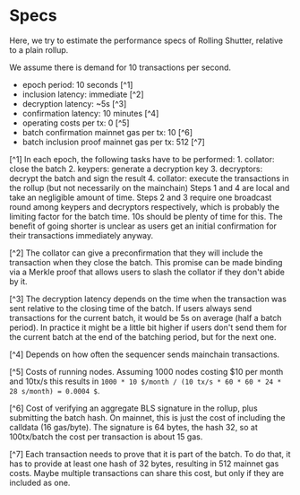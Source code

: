 # Specs

Here, we try to estimate the performance specs of Rolling Shutter, relative to a
plain rollup.

We assume there is demand for 10 transactions per second.

- epoch period: 10 seconds [^1]
- inclusion latency: immediate [^2]
- decryption latency: ~5s [^3]
- confirmation latency: 10 minutes [^4]
- operating costs per tx: 0 [^5]
- batch confirmation mainnet gas per tx: 10 [^6]
- batch inclusion proof mainnet gas per tx: 512 [^7]

<!-- prettier-ignore -->
[^1] In each epoch, the following tasks have to be performed:
    1. collator: close the batch
    2. keypers: generate a decryption key
    3. decryptors: decrypt the batch and sign the result
    4. collator: execute the transactions in the rollup (but not necessarily on
       the mainchain)
    Steps 1 and 4 are local and take an negligible amount of time. Steps 2 and 3
    require one broadcast round among keypers and decryptors respectively, which
    is probably the limiting factor for the batch time. 10s should be plenty of
    time for this. The benefit of going shorter is unclear as users get an
    initial confirmation for their transactions immediately anyway.

<!-- prettier-ignore -->
[^2] The collator can give a preconfirmation that they will include the
    transaction when they close the batch. This promise can be made binding
    via a Merkle proof that allows users to slash the collator if they don't
    abide by it.

<!-- prettier-ignore -->
[^3] The decryption latency depends on the time when the transaction was sent
    relative to the closing time of the batch. If users always send transactions
    for the current batch, it would be 5s on average (half a batch period). In
    practice it might be a little bit higher if users don't send them for the
    current batch at the end of the batching period, but for the next one.

<!-- prettier-ignore -->
[^4] Depends on how often the sequencer sends mainchain transactions.

<!-- prettier-ignore -->
[^5] Costs of running nodes. Assuming 1000 nodes costing $10 per month and
    10tx/s this results in `1000 * 10 $/month / (10 tx/s * 60 * 60 * 24 * 28 s/month) = 0.0004 $`.

<!-- prettier-ignore -->
[^6] Cost of verifying an aggregate BLS signature in the rollup, plus submitting
    the batch hash. On mainnet, this is just the cost of including the calldata
    (16 gas/byte). The signature is 64 bytes, the hash 32, so at 100tx/batch the
    cost per transaction is about 15 gas.

<!-- prettier-ignore -->
[^7] Each transaction needs to prove that it is part of the batch. To do that,
    it has to provide at least one hash of 32 bytes, resulting in 512 mainnet
    gas costs. Maybe multiple transactions can share this cost, but only if they
    are included as one.
